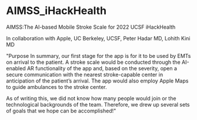 # AIMSS_iHackHealth
AIMSS:The AI-based Mobile Stroke Scale for 2022 UCSF iHackHealth

In collaboration with Apple, UC Berkeley, UCSF, Peter Hadar MD, Lohith Kini MD

"Purpose
In summary, our first stage for the app is for it to be used by EMTs on arrival to the patient. A stroke scale would be conducted through the AI-enabled AR functionality of the app and, based on the severity, open a secure communication with the nearest stroke-capable center in anticipation of the patient’s arrival. The app would also employ Apple Maps to guide ambulances to the stroke center. 

As of writing this, we did not know how many people would join or the technological backgrounds of the team. Therefore, we drew up several sets of goals that we hope can be accomplished!"
